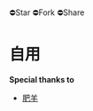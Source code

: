 ⛔️Star ⛔️Fork ⛔️Share

# 自用

**Special thanks to**

- [肥羊](https://github.com/youshandefeiyang/IPTV)
